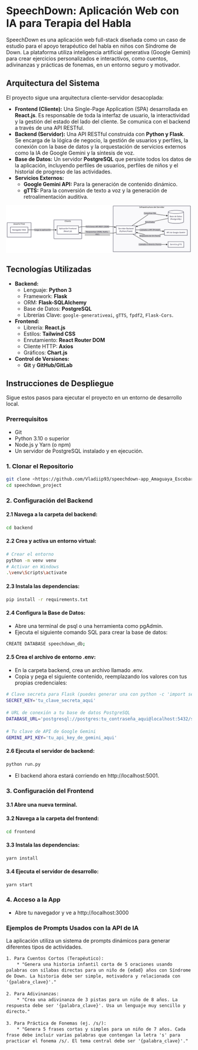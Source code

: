 # SpeechDown: Aplicación Web con IA para Terapia del Habla

SpeechDown es una aplicación web full-stack diseñada como un caso de estudio para el apoyo terapéutico del habla en niños con Síndrome de Down. La plataforma utiliza inteligencia artificial generativa (Google Gemini) para crear ejercicios personalizados e interactivos, como cuentos, adivinanzas y prácticas de fonemas, en un entorno seguro y motivador.

## Arquitectura del Sistema

El proyecto sigue una arquitectura cliente-servidor desacoplada:

* **Frontend (Cliente):** Una Single-Page Application (SPA) desarrollada en **React.js**. Es responsable de toda la interfaz de usuario, la interactividad y la gestión del estado del lado del cliente. Se comunica con el backend a través de una API RESTful.
* **Backend (Servidor):** Una API RESTful construida con **Python y Flask**. Se encarga de la lógica de negocio, la gestión de usuarios y perfiles, la conexión con la base de datos y la orquestación de servicios externos como la IA de Google Gemini y la síntesis de voz.
* **Base de Datos:** Un servidor **PostgreSQL** que persiste todos los datos de la aplicación, incluyendo perfiles de usuarios, perfiles de niños y el historial de progreso de las actividades.
* **Servicios Externos:**
    * **Google Gemini API:** Para la generación de contenido dinámico.
    * **gTTS:** Para la conversión de texto a voz y la generación de retroalimentación auditiva.

![Diagrama de Arquitectura](docs/arquitectura.png)

## Tecnologías Utilizadas

* **Backend:**
    * Lenguaje: **Python 3**
    * Framework: **Flask**
    * ORM: **Flask-SQLAlchemy**
    * Base de Datos: **PostgreSQL**
    * Librerías Clave: `google-generativeai`, `gTTS`, `fpdf2`, `Flask-Cors`.
* **Frontend:**
    * Librería: **React.js**
    * Estilos: **Tailwind CSS**
    * Enrutamiento: **React Router DOM**
    * Cliente HTTP: **Axios**
    * Gráficos: **Chart.js**
* **Control de Versiones:**
    * **Git** y **GitHub/GitLab**

## Instrucciones de Despliegue

Sigue estos pasos para ejecutar el proyecto en un entorno de desarrollo local.

### Prerrequisitos
* Git
* Python 3.10 o superior
* Node.js y Yarn (o npm)
* Un servidor de PostgreSQL instalado y en ejecución.

### 1. Clonar el Repositorio
```bash
git clone <https://github.com/Vladiip93/speechdown-app_Amaguaya_Escobar>
cd speechdown_project
```

### 2. Configuración del Backend
#### 2.1 Navega a la carpeta del backend:
```bash
cd backend
```

#### 2.2 Crea y activa un entorno virtual:
```bash
# Crear el entorno
python -m venv venv
# Activar en Windows
.\venv\Scripts\activate
```

#### 2.3 Instala las dependencias:
```bash
pip install -r requirements.txt
```

#### 2.4 Configura la Base de Datos:
* Abre una terminal de psql o una herramienta como pgAdmin.
* Ejecuta el siguiente comando SQL para crear la base de datos:
```bash
CREATE DATABASE speechdown_db;
```

#### 2.5 Crea el archivo de entorno .env:
* En la carpeta backend, crea un archivo llamado .env.
* Copia y pega el siguiente contenido, reemplazando los valores con tus propias credenciales:
```bash
# Clave secreta para Flask (puedes generar una con python -c 'import secrets; print(secrets.token_hex(16))')
SECRET_KEY='tu_clave_secreta_aqui'

# URL de conexión a tu base de datos PostgreSQL
DATABASE_URL='postgresql://postgres:tu_contraseña_aqui@localhost:5432/speechdown_db'

# Tu clave de API de Google Gemini
GEMINI_API_KEY='tu_api_key_de_gemini_aqui'
```

#### 2.6 Ejecuta el servidor de backend:
```bash
python run.py
```
* El backend ahora estará corriendo en http://localhost:5001.

### 3. Configuración del Frontend
#### 3.1 Abre una nueva terminal.
#### 3.2 Navega a la carpeta del frontend:
```bash
cd frontend
```

#### 3.3 Instala las dependencias:
```bash
yarn install
```

#### 3.4 Ejecuta el servidor de desarrollo:
```bash
yarn start
```

### 4. Acceso a la App
* Abre tu navegador y ve a http://localhost:3000

### Ejemplos de Prompts Usados con la API de IA
La aplicación utiliza un sistema de prompts dinámicos para generar diferentes tipos de actividades.

    1. Para Cuentos Cortos (Terapéutico):
        * "Genera una historia infantil corta de 5 oraciones usando palabras con sílabas directas para un niño de {edad} años con Síndrome de Down. La historia debe ser simple, motivadora y relacionada con '{palabra_clave}'."

    2. Para Adivinanzas:
        * "Crea una adivinanza de 3 pistas para un niño de 8 años. La respuesta debe ser '{palabra_clave}'. Usa un lenguaje muy sencillo y directo."

    3. Para Práctica de Fonemas (ej. /s/):
        * "Genera 5 frases cortas y simples para un niño de 7 años. Cada frase debe incluir varias palabras que contengan la letra 's' para practicar el fonema /s/. El tema central debe ser '{palabra_clave}'."
